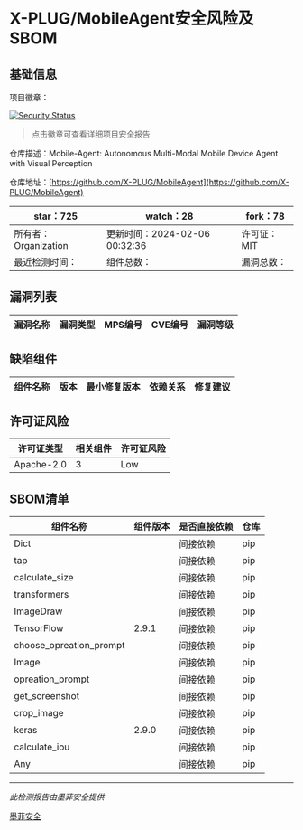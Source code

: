 # X-PLUG/MobileAgent安全风险及SBOM

## 基础信息

项目徽章：

[![Security Status](https://www.murphysec.com/platform3/v31/badge/1754582660807700480.svg)](https://www.murphysec.com/console/report/1753506781632692224/1754582660807700480)

> 点击徽章可查看详细项目安全报告

仓库描述：Mobile-Agent: Autonomous Multi-Modal Mobile Device Agent with Visual Perception

仓库地址：[https://github.com/X-PLUG/MobileAgent](https://github.com/X-PLUG/MobileAgent)

| star：725 | watch：28 | fork：78 |
| ----------- | -------------- | ------------ |
| 所有者：Organization | 更新时间：2024-02-06 00:32:36 | 许可证：MIT |
| 最近检测时间： | 组件总数： | 漏洞总数： |




## 漏洞列表

| 漏洞名称 | 漏洞类型 | MPS编号 | CVE编号 | 漏洞等级 |
| ------- | ------ | ------- | ------ | ----- |





## 缺陷组件

| 组件名称 | 版本 | 最小修复版本 | 依赖关系 | 修复建议 |
| -------- | ---- | ------------ | -------- | -------- |





## 许可证风险

| 许可证类型 | 相关组件 | 许可证风险 |
| ---------- | -------- | ---------- |
|Apache-2.0|3|Low|




## SBOM清单

| 组件名称 | 组件版本 | 是否直接依赖 | 仓库 |
| -------- | -------- | ------------ | ---- |
|Dict||间接依赖|pip|
|tap||间接依赖|pip|
|calculate_size||间接依赖|pip|
|transformers||间接依赖|pip|
|ImageDraw||间接依赖|pip|
|TensorFlow|2.9.1|间接依赖|pip|
|choose_opreation_prompt||间接依赖|pip|
|Image||间接依赖|pip|
|opreation_prompt||间接依赖|pip|
|get_screenshot||间接依赖|pip|
|crop_image||间接依赖|pip|
|keras|2.9.0|间接依赖|pip|
|calculate_iou||间接依赖|pip|
|Any||间接依赖|pip|


------

*此检测报告由墨菲安全提供*

[墨菲安全](www.murphysec.com)